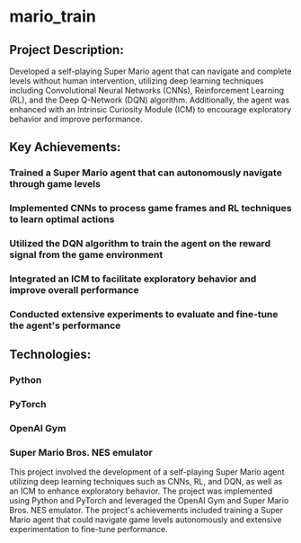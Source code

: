 # mario_train
## Project Description:
Developed a self-playing Super Mario agent that can navigate and complete levels without human intervention, utilizing deep learning techniques including Convolutional Neural Networks (CNNs), Reinforcement Learning (RL), and the Deep Q-Network (DQN) algorithm. Additionally, the agent was enhanced with an Intrinsic Curiosity Module (ICM) to encourage exploratory behavior and improve performance.

## Key Achievements:

### Trained a Super Mario agent that can autonomously navigate through game levels
### Implemented CNNs to process game frames and RL techniques to learn optimal actions
### Utilized the DQN algorithm to train the agent on the reward signal from the game environment
### Integrated an ICM to facilitate exploratory behavior and improve overall performance
### Conducted extensive experiments to evaluate and fine-tune the agent's performance
## Technologies:

### Python
### PyTorch
### OpenAI Gym
### Super Mario Bros. NES emulator
This project involved the development of a self-playing Super Mario agent utilizing deep learning techniques such as CNNs, RL, and DQN, as well as an ICM to enhance exploratory behavior. The project was implemented using Python and PyTorch and leveraged the OpenAI Gym and Super Mario Bros. NES emulator. The project's achievements included training a Super Mario agent that could navigate game levels autonomously and extensive experimentation to fine-tune performance.
